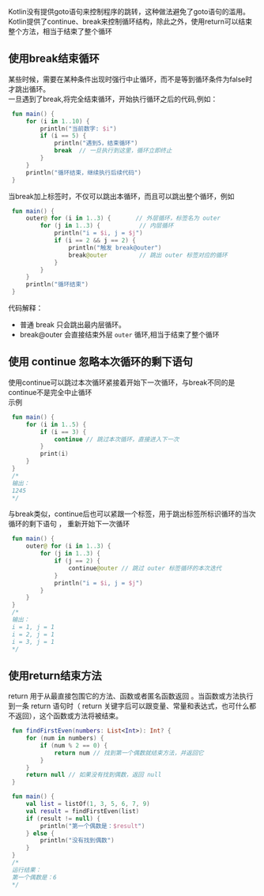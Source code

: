 Kotlin没有提供goto语句来控制程序的跳转，这种做法避免了goto语句的滥用。
Kotlin提供了continue、break来控制循环结构，除此之外，使用return可以结束整个方法，相当于结束了整个循环

## 使用break结束循环
某些时候，需要在某种条件出现时强行中止循环，而不是等到循环条件为false时才跳出循环。</br>
一旦遇到了break,将完全结束循环，开始执行循环之后的代码,例如：
```kotlin
 fun main() {
     for (i in 1..10) {
         println("当前数字: $i")
         if (i == 5) {
             println("遇到5，结束循环")
             break  // 一旦执行到这里，循环立即终止
         }
     }
     println("循环结束，继续执行后续代码")
 }
```
当break加上标签时，不仅可以跳出本循环，而且可以跳出整个循环，例如
```kotlin
 fun main() {
     outer@ for (i in 1..3) {       // 外层循环，标签名为 outer
         for (j in 1..3) {           // 内层循环
             println("i = $i, j = $j")
             if (i == 2 && j == 2) {
                 println("触发 break@outer")
                 break@outer         // 跳出 outer 标签对应的循环
             }
         }
     }
     println("循环结束")
 }
```
代码解释：
* 普通 break 只会跳出最内层循环。
* break@outer 会直接结束外层 `outer` 循环,相当于结束了整个循环

## 使用 continue 忽略本次循环的剩下语句
使用continue可以跳过本次循环紧接着开始下一次循环，与break不同的是continue不是完全中止循环 </br>
示例
```kotlin
 fun main() {
     for (i in 1..5) {
         if (i == 3) {
             continue // 跳过本次循环，直接进入下一次
         }
         print(i)
     }
 }
 /*
 输出：
 1245
 */
```
与break类似，continue后也可以紧跟一个标签，用于跳出标签所标识循环的当次循环的剩下语句 ， 重新开始下一次循环
```kotlin
 fun main() {
     outer@ for (i in 1..3) {
         for (j in 1..3) {
             if (j == 2) {
                 continue@outer // 跳过 outer 标签循环的本次迭代
             }
             println("i = $i, j = $j")
         }
     }
 }
 /*
 输出：
 i = 1, j = 1
 i = 2, j = 1
 i = 3, j = 1
 */
```
## 使用return结束方法
return 用于从最直接包围它的方法、函数或者匿名函数返回 。当函数或方法执行到一条
return 语句时（ return 关键字后可以跟变量、常量和表达式，也可什么都不返回），这个函数或方法将被结束。
```kotlin
 fun findFirstEven(numbers: List<Int>): Int? {
     for (num in numbers) {
         if (num % 2 == 0) {
             return num // 找到第一个偶数就结束方法，并返回它
         }
     }
     return null // 如果没有找到偶数，返回 null
 }

 fun main() {
     val list = listOf(1, 3, 5, 6, 7, 9)
     val result = findFirstEven(list)
     if (result != null) {
         println("第一个偶数是：$result")
     } else {
         println("没有找到偶数")
     }
 }
 /*
 运行结果：
 第一个偶数是：6
 */
```